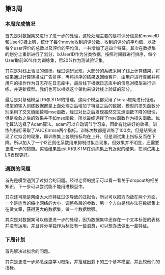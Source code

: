 ## 第3周

### 本周完成情况

首先是对数据集又进行了进一步的处理，这轮处理主要的是将评分信息和movieID和UserID挂上钩，统计了每个movie收到的评分数、收到的评分的平均值、以及每个user评价的总数以及评价的平均值，一共增加了这四个特征。其次在数据集的划分上重新进行了划分，以UserID作为分类依据，按照时间戳进行排序，每个User取前80%作为训练集，后20%作为测试验证集。

其次是对线上验证的调研。经过调研发现，大部分的系统采用了线上计算结果，将结果通过计算转换成广告排序，再将排序的结果返回给客户，由用户进行查阅并将用户的操作作为日志存在日志库中，最后线下根据日志库中的信息对模型进行训练，并更新模型。我们也可以根据这个架构来设计线上验证的部分。

最后是对基础模型LR和LSTM的搭建。这两个模型都采用了keras框架进行搭建，模型的输入训练数据都是上面处理之后增加了特征之后的数据，模型的损失函数分别采用了交叉熵函数和mse函数，经过对比之后发现虽然交叉熵函数下降的很快，但是收敛之后的效果并不如mse函数，所以最终选择了mse函数作为损失函数。优化算法选择了Adam算法。adam可以自动调节学习率，因此有比较好的效果。训练的指标采取了AUC和rmse两个指标。训练次数都是训练了100次，但是结果出现了过拟合的现象，即训练集上各项指标均在上升，但是测试集上指标反而在下降。所以加入了一个l2正则化系数用来抑制过拟合现象，但效果并不明显，还需要更进一步的措施。实验结果显示LR和LSTM在训练集上有近似的结果，在测试集上LR表现更好。

### 遇到的问题

首先是模型遇到了过拟合的问题。经过老师的提示可以看一看关于dropout的相关知识，下一步可以尝试能不能用进模型中。

其次还可能是网络太大而特征过少导致的过拟合，所以可以把方向放在两个方面，一个是适当的缩小网络的大小，调整各层的参数，另一个方向是想办法在数据集上在做文章，获得更大的数据集，做一个数据增强。

其次是对数据集可以做更进一步的处理，因为数据集中还存在一个文本标签的表格并没有运用，并且评分单独作为标签有一些浪费，可以想办法做出一些特征。

### 下周计划

首先解决过拟合的问题。

其次是更进一步熟悉深度学习框架，并搭建出剩下的三个基本模型，并比较他们的指标。



